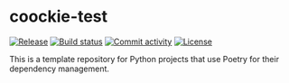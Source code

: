 # coockie-test

[![Release](https://img.shields.io/github/v/release/sacadena/coockie-test)](https://img.shields.io/github/v/release/sacadena/coockie-test)
[![Build status](https://img.shields.io/github/actions/workflow/status/sacadena/coockie-test/main.yml?branch=main)](https://github.com/sacadena/coockie-test/actions/workflows/main.yml?query=branch%3Amain)
[![Commit activity](https://img.shields.io/github/commit-activity/m/sacadena/coockie-test)](https://img.shields.io/github/commit-activity/m/sacadena/coockie-test)
[![License](https://img.shields.io/github/license/sacadena/coockie-test)](https://img.shields.io/github/license/sacadena/coockie-test)

This is a template repository for Python projects that use Poetry for their dependency management.